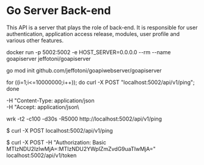 # Go Server Back-end

This API is a server that plays the role of back-end. It is responsible for user authentication, application access release, modules, user profile and various other features.


docker run -p 5002:5002 -e HOST_SERVER=0.0.0.0 --rm --name goapiserver jeffotoni/goapiserver

go mod init github.com/jeffotoni/goapiwebserver/goapiserver

for ((i=1;i<=10000000;i++)); do curl  -X POST "localhost:5002/api/v1/ping"; done

-H "Content-Type: application/json\
-H "Accept: application/json\

wrk -t2 -c100 -d30s -R5000 http://localhost:5002/api/v1/ping

$ curl -X POST  localhost:5002/api/v1/ping

$ curl -X POST -H "Authorization: Basic MTIzNDU2IzIwMjA=:MTIzNDU2YWplZmZvdG9uaTIwMjA=" localhost:5002/api/v1/token



